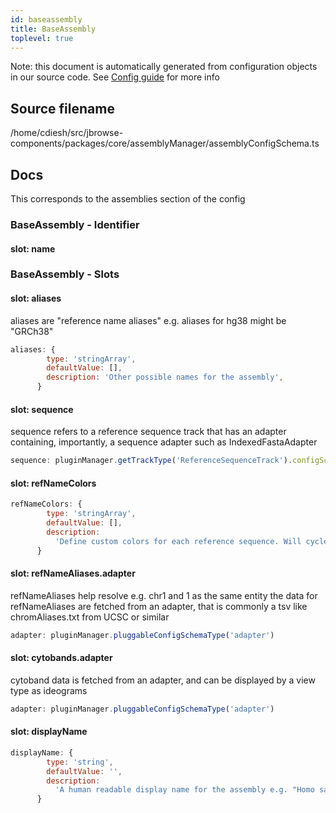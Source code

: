 ```yaml
---
id: baseassembly
title: BaseAssembly
toplevel: true
---
```


Note: this document is automatically generated from configuration objects in our
source code. See [Config guide](/docs/config_guide) for more info

## Source filename

/home/cdiesh/src/jbrowse-components/packages/core/assemblyManager/assemblyConfigSchema.ts

## Docs

This corresponds to the assemblies section of the config

### BaseAssembly - Identifier

#### slot: name

### BaseAssembly - Slots

#### slot: aliases

aliases are "reference name aliases" e.g. aliases for hg38 might be "GRCh38"

```js
aliases: {
        type: 'stringArray',
        defaultValue: [],
        description: 'Other possible names for the assembly',
      }
```

#### slot: sequence

sequence refers to a reference sequence track that has an adapter containing,
importantly, a sequence adapter such as IndexedFastaAdapter

```js
sequence: pluginManager.getTrackType('ReferenceSequenceTrack').configSchema
```

#### slot: refNameColors

```js
refNameColors: {
        type: 'stringArray',
        defaultValue: [],
        description:
          'Define custom colors for each reference sequence. Will cycle through this list if there are not enough colors for every sequence.',
      }
```

#### slot: refNameAliases.adapter

refNameAliases help resolve e.g. chr1 and 1 as the same entity the data for
refNameAliases are fetched from an adapter, that is commonly a tsv like
chromAliases.txt from UCSC or similar

```js
adapter: pluginManager.pluggableConfigSchemaType('adapter')
```

#### slot: cytobands.adapter

cytoband data is fetched from an adapter, and can be displayed by a view type as
ideograms

```js
adapter: pluginManager.pluggableConfigSchemaType('adapter')
```

#### slot: displayName

```js
displayName: {
        type: 'string',
        defaultValue: '',
        description:
          'A human readable display name for the assembly e.g. "Homo sapiens (hg38)" while the assembly name may just be "hg38"',
      }
```
